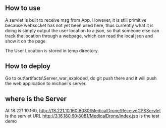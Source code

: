 ## How to use

A servlet is built to receive msg from App. However, it is still primitive because websocket has not yet been used here, thus currently what it is doing is simply output the user location to a json, so that someone else can track the location through a webpage, which can read the local json and show it on the page  

The User Location is stored in temp directory.

## How to deploy

Go to out\artifacts\Server_war_exploded, do git push there and it will push the web application to michael`s server.

## where is the Server

At 18.221.10.160, http://18.221.10.160:8080/MedicalDrone/ReceiveGPSServlet is the servlet URL
http://3.16.180.60:8081/MedicalDrone/index.jsp is the test demo